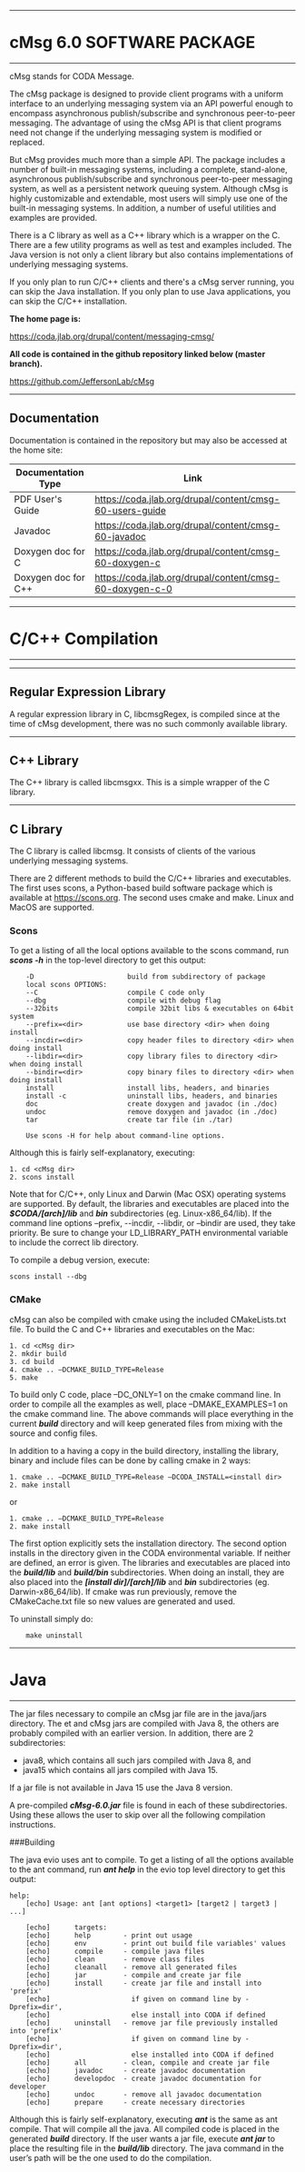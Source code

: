 ----------------------------
# **cMsg 6.0 SOFTWARE PACKAGE**
----------------------------

cMsg stands for CODA Message.

The cMsg package is designed to provide client programs with a uniform interface
to an underlying messaging system via an API powerful enough to encompass
asynchronous publish/subscribe and synchronous peer-to-peer messaging.
The advantage of using the cMsg API is that client programs need not
change if the underlying messaging system is modified or replaced.

But cMsg provides much more than a simple API.
The package includes a number of built-in messaging systems,
including a complete, stand-alone, asynchronous publish/subscribe
and synchronous peer-to-peer messaging system, as well as a persistent
network queuing system.  Although cMsg is highly customizable and extendable,
most users will simply use one of the built-in messaging systems.
In addition, a number of useful utilities and examples are provided.

There is a C library as well as a C++ library which is a wrapper on the C.
There are a few utility programs as well as test and examples included.
The Java version is not only a client library but also contains implementations
of underlying messaging systems.

If you only plan to run C/C++ clients and there's a cMsg server running,
you can skip the Java installation. If you only plan to use Java applications,
you can skip the C/C++ installation.

**The home page is:**

  https://coda.jlab.org/drupal/content/messaging-cmsg/

**All code is contained in the github repository linked below (master branch).**

  https://github.com/JeffersonLab/cMsg

-----------------------------
## **Documentation**

Documentation is contained in the repository but may also be accessed at the home site:

Documentation Type | Link
------------ | -------------
PDF User's Guide | https://coda.jlab.org/drupal/content/cmsg-60-users-guide
Javadoc | https://coda.jlab.org/drupal/content/cmsg-60-javadoc
Doxygen doc for C | https://coda.jlab.org/drupal/content/cmsg-60-doxygen-c
Doxygen doc for C++ | https://coda.jlab.org/drupal/content/cmsg-60-doxygen-c-0


----------------------------
# **C/C++ Compilation**
----------------------------

-----------------------------
## **Regular Expression Library**

A regular expression library in C, libcmsgRegex, is compiled
since at the time of cMsg development, there was no such commonly available library.

-----------------------------
## **C++ Library**
The C++ library is called libcmsgxx.
This is a simple wrapper of the C library.

-----------------------------
## **C Library**
The C library is called libcmsg.
It consists of clients of the various underlying messaging systems.


There are 2 different methods to build the C/C++ libraries and executables.
The first uses scons, a Python-based build software package which is available at https://scons.org.
The second uses cmake and make. Linux and MacOS are supported.


### Scons

To get a listing of all the local options available to the scons command,
run _**scons -h**_ in the top-level directory to get this output:
    
        -D                       build from subdirectory of package
        local scons OPTIONS:
        --C                      compile C code only
        --dbg                    compile with debug flag
        --32bits                 compile 32bit libs & executables on 64bit system
        --prefix=<dir>           use base directory <dir> when doing install
        --incdir=<dir>           copy header files to directory <dir> when doing install
        --libdir=<dir>           copy library files to directory <dir> when doing install
        --bindir=<dir>           copy binary files to directory <dir> when doing install 
        install                  install libs, headers, and binaries
        install -c               uninstall libs, headers, and binaries
        doc                      create doxygen and javadoc (in ./doc)
        undoc                    remove doxygen and javadoc (in ./doc)
        tar                      create tar file (in ./tar)
        
        Use scons -H for help about command-line options.


Although this is fairly self-explanatory, executing:
    
    1. cd <cMsg dir>
    2. scons install
        
Note that for C/C++, only Linux and Darwin (Mac OSX) operating systems are supported.
By default, the libraries and executables are placed into the _**$CODA/[arch]/lib**_ and _**bin**_ subdirectories
(eg. Linux-x86_64/lib). If the command line options
–prefix, --incdir, --libdir, or –bindir are used, they take priority.
Be sure to change your LD_LIBRARY_PATH environmental variable to include the correct lib directory.

    
To compile a debug version, execute:
    
    scons install --dbg 
   
### CMake

cMsg can also be compiled with cmake using the included CMakeLists.txt file.
To build the C and C++ libraries and executables on the Mac:
    
    1. cd <cMsg dir>
    2. mkdir build
    3. cd build
    4. cmake .. –DCMAKE_BUILD_TYPE=Release
    5. make
        
To build only C code, place –DC_ONLY=1 on the cmake command line.
In order to compile all the examples as well, place –DMAKE_EXAMPLES=1 on the cmake command line.
The above commands will place everything in the current _**build**_ directory and will keep generated
files from mixing with the source and config files.
    
In addition to a having a copy in the build directory, installing the library, binary and include
files can be done by calling cmake in 2 ways:
    
    1. cmake .. –DCMAKE_BUILD_TYPE=Release –DCODA_INSTALL=<install dir>
    2. make install
        
or
        
    1. cmake .. –DCMAKE_BUILD_TYPE=Release
    2. make install
 
The first option explicitly sets the installation directory. The second option installs in the directory
given in the CODA environmental variable. If neither are defined, an error is given.
The libraries and executables are placed into the _**build/lib**_ and _**build/bin**_ subdirectories.
When doing an install, they are also placed into the _**[install dir]/[arch]/lib**_ and _**bin**_ subdirectories
(eg. Darwin-x86_64/lib). If cmake was run previously, remove the CMakeCache.txt file so
new values are generated and used.
    
To uninstall simply do:
    
        make uninstall
        

----------------------------
# **Java**
----------------------------

The jar files necessary to compile an cMsg jar file are in the java/jars directory.
The et and cMsg jars are compiled with Java 8, the others are probably compiled with
an earlier version. In addition, there are 2 subdirectories:

* java8, which contains all such jars compiled with Java 8, and
* java15 which contains all jars compiled with Java 15.

If a jar file is not available in Java 15 use the Java 8 version.

A pre-compiled _**cMsg-6.0.jar**_ file is found in each of these subdirectories.
Using these allows the user to skip over all the following compilation instructions.


###Building

The java evio uses ant to compile. To get a listing of all the options available to the ant command,
run _**ant help**_ in the evio top level directory to get this output:

    help:
        [echo] Usage: ant [ant options] <target1> [target2 | target3 | ...]
    
        [echo]      targets:
        [echo]      help        - print out usage
        [echo]      env         - print out build file variables' values
        [echo]      compile     - compile java files
        [echo]      clean       - remove class files
        [echo]      cleanall    - remove all generated files
        [echo]      jar         - compile and create jar file
        [echo]      install     - create jar file and install into 'prefix'
        [echo]                    if given on command line by -Dprefix=dir',
        [echo]                    else install into CODA if defined
        [echo]      uninstall   - remove jar file previously installed into 'prefix'
        [echo]                    if given on command line by -Dprefix=dir',
        [echo]                    else installed into CODA if defined
        [echo]      all         - clean, compile and create jar file
        [echo]      javadoc     - create javadoc documentation
        [echo]      developdoc  - create javadoc documentation for developer
        [echo]      undoc       - remove all javadoc documentation
        [echo]      prepare     - create necessary directories


Although this is fairly self-explanatory, executing _**ant**_ is the same as ant compile.
That will compile all the java. All compiled code is placed in the generated _**build**_ directory.
If the user wants a jar file, execute _**ant jar**_ to place the resulting file in the _**build/lib**_ directory.
The java command in the user’s path will be the one used to do the compilation.
